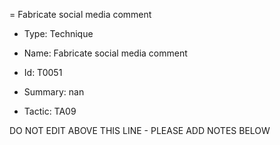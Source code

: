 = Fabricate social media comment

* Type: Technique

* Name: Fabricate social media comment

* Id: T0051

* Summary: nan

* Tactic: TA09

DO NOT EDIT ABOVE THIS LINE - PLEASE ADD NOTES BELOW
